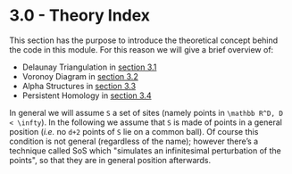# 3.0 - Theory Index

This section has the purpose to introduce the theoretical concept behind the code in this module.
For this reason we will give a brief overview of:
 - Delaunay Triangulation in [section 3.1](https://eonofri04.github.io/AlphaStructures.jl/delaunay/)
 - Voronoy Diagram in [section 3.2](https://eonofri04.github.io/AlphaStructures.jl/voronoy/)
 - Alpha Structures in [section 3.3](https://eonofri04.github.io/AlphaStructures.jl/alpha-structures/)
 - Persistent Homology in [section 3.4](https://eonofri04.github.io/AlphaStructures.jl/persistent-homology/)

In general we will assume ``S`` a set of sites (namely points in ``\mathbb R^D, D < \infty``).
In the following we assume that ``S`` is made of points in a general position (_i.e._ no ``d+2`` points of ``S`` lie on a common ball). Of course this condition is not general (regardless of the name); however there’s a technique called SoS which "simulates an infinitesimal perturbation of the points", so that they are in general position afterwards.
